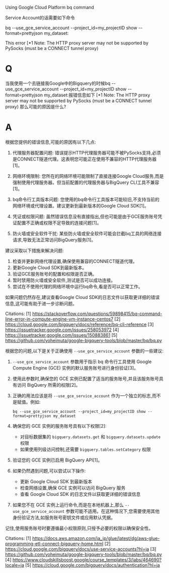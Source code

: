 Using Google Cloud Platform bq command 

Service Account的话需要如下命令

bq --use_gce_service_account --project_id=my_projectID show --format=prettyjson my_dataset:


This error 
[*1 Note: The HTTP proxy server may not be supported by PySocks (must be a CONNECT tunnel proxy)

# Q 
当我使用一个去链接我Google中的Bigquery的时候bq --use_gce_service_account --project_id=my_projectID show --format=prettyjson my_dataset:报错信息如下
[*1 Note: The HTTP proxy server may not be supported by PySocks (must be a CONNECT tunnel proxy)
那么可能的原因是什么?

# A 
根据您提供的错误信息,可能的原因有以下几点:

1. 代理服务器配置问题:
错误提示HTTP代理服务器可能不被PySocks支持,必须是CONNECT隧道代理。这表明您可能正在使用不兼容的HTTP代理服务器[1]。

2. 网络环境限制:
您所在的网络环境可能限制了直接连接Google Cloud服务,而是强制使用代理服务器。但当前配置的代理服务器与BigQuery CLI工具不兼容[1]。

3. bq命令行工具版本问题:
您使用的bq命令行工具版本可能较旧,不支持当前的网络环境或代理设置。建议更新到最新版本的Google Cloud SDK[1]。

4. 凭证或权限问题:
虽然错误信息没有直接指出,但也可能是由于GCE服务账号凭证配置不正确或权限不足导致的连接问题[1]。

5. 防火墙或安全软件干扰:
某些防火墙或安全软件可能会拦截bq工具的网络连接请求,导致无法正常访问BigQuery服务[1]。

建议采取以下措施来解决问题:

1. 检查并更新网络代理设置,确保使用兼容的CONNECT隧道代理。
2. 更新Google Cloud SDK到最新版本。
3. 验证GCE服务账号的配置和权限是否正确。
4. 暂时禁用防火墙或安全软件,测试是否可以成功连接。
5. 尝试在不使用代理的网络环境中运行bq命令,看是否可以正常工作。

如果问题仍然存在,建议查看Google Cloud SDK的日志文件以获取更详细的错误信息,这可能有助于进一步诊断问题。

Citations:
[1] https://stackoverflow.com/questions/59898415/bq-command-line-error-in-compute-engine-vm-instance-centos7
[2] https://cloud.google.com/bigquery/docs/reference/bq-cli-reference
[3] https://issuetracker.google.com/issues/258053972
[4] https://issuetracker.google.com/issues/150883861
[5] https://github.com/yoheimuta/google-bigquery-tools/blob/master/bq/bq.py


根据您的问题,以下是关于正确使用 `--use_gce_service_account` 参数的一些建议:

1. `--use_gce_service_account` 参数用于指示 bq 命令行工具使用 Google Compute Engine (GCE) 实例的默认服务账号进行身份验证[3]。

2. 使用此参数时,确保您的 GCE 实例已配置了适当的服务账号,并且该服务账号具有访问 BigQuery 所需的权限[2]。

3. 正确的用法应该是将 `--use_gce_service_account` 作为一个独立的标志,而不是赋值。例如:

   ```
   bq --use_gce_service_account --project_id=my_projectID show --format=prettyjson my_dataset
   ```

4. 确保您的 GCE 实例的服务账号具有以下权限[2]:
   - 对目标数据集的 `bigquery.datasets.get` 和 `bigquery.datasets.update` 权限
   - 如果使用列级访问控制,还需要 `bigquery.tables.setCategory` 权限

5. 验证您的 GCE 实例已启用 BigQuery API[1]。

6. 如果仍然遇到问题,可以尝试以下操作:
   - 更新 Google Cloud SDK 到最新版本
   - 检查网络设置,确保 GCE 实例可以访问 BigQuery 服务
   - 查看 Google Cloud SDK 的日志文件以获取更详细的错误信息

7. 如果您不在 GCE 实例上运行命令,而是在本地机器上,那么 `--use_gce_service_account` 参数可能不适用。在这种情况下,您需要使用其他身份验证方法,如服务账号密钥文件或应用默认凭据。

记住,使用服务账号时要遵循最小权限原则,只授予必要的权限以确保安全性。

Citations:
[1] https://docs.aws.amazon.com/ja_jp/glue/latest/dg/aws-glue-programming-etl-connect-bigquery-home.html
[2] https://cloud.google.com/bigquery/docs/use-service-accounts?hl=ja
[3] https://github.com/yoheimuta/google-bigquery-tools/blob/master/bq/bq.py
[4] https://www.cloudskillsboost.google/course_templates/3/labs/464690?locale=ja
[5] https://cloud.google.com/bigquery/docs/authentication?hl=ja
